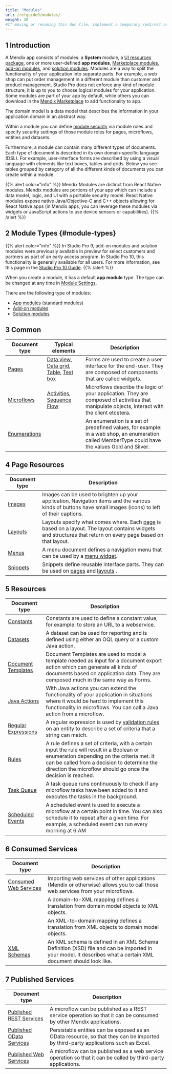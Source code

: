 ```yaml
---
title: "Modules"
url: /refguide9/modules/
weight: 20
#If moving or renaming this doc file, implement a temporary redirect and let the respective team know they should update the URL in the product. See Mapping to Products for more details.
---
```


## 1 Introduction

A Mendix app consists of modules: a **System** module, a [UI resources package](/refguide9/ui-resources-package/), one or more user-defined **app modules**, [Marketplace modules](/appstore/modules/), [add-on modules](/refguide9/configure-add-on-and-solution-modules/), and [solution modules](/refguide9/configure-add-on-and-solution-modules/). Modules are a way to split the functionality of your application into separate parts. For example, a web shop can put order management in a different module than customer and product management. Studio Pro does not enforce any kind of module structure; it is up to you to choose logical modules for your application. Some modules are part of your app by default, while others you can download in the [Mendix Marketplace](https://marketplace.mendix.com/) to add functionality to app.

The domain model is a data model that describes the information in your application domain in an abstract way.

Within a module you can define [module security](/refguide9/module-security/) via module roles and specify security settings of those module roles for pages, microflows, entities and datasets.

Furthermore, a module can contain many different types of documents. Each type of document is described in its own domain-specific language (DSL). For example, user-interface forms are described by using a visual language with elements like text boxes, tables and grids. Below you see tables grouped by category of all the different kinds of documents you can create within a module.

{{% alert color="info" %}}
Mendix Modules are distinct from React Native modules. Mendix modules are portions of your app which can include a data model, logic, and UI with a portable security model. React Native modules expose native Java/Objective-C and C++ objects allowing for React Native apps (in Mendix apps, you can leverage these modules via widgets or JavaScript actions to use device sensors or capabilities).
{{% /alert %}}

## 2 Module Types {#module-types}

{{% alert color="info" %}}
In Studio Pro 9, add-on modules and solution modules were previously available in preview for select customers and partners as part of an early access program. In Studio Pro 10, this functionality is generally available for all users. For more information, see this page in the [Studio Pro 10 Guide](/refguide/modules/).
{{% /alert %}}

When you create a module, it has a default **app module** type. The type can be changed at any time in [Module Settings](/refguide9/module-settings/). 

There are the following type of modules:

* [App modules](/refguide9/module-settings/#app-module) (standard modules)
* [Add-on modules](/refguide9/module-settings/#add-on-module) 
* [Solution modules](/refguide9/module-settings/#solution-module)

## 3 Common

| Document type | Typical elements | Description |
| --- | --- | --- |
| [Pages](/refguide9/pages/) | [Data view](/refguide9/data-view/), [Data grid](/refguide9/data-grid/), [Table](/refguide9/table/), [Text box](/refguide9/text-box/) | Forms are used to create a user interface for the end-user. They are composed of components that are called widgets. |
| [Microflows](/refguide9/microflows/) | [Activities](/refguide9/activities/), [Sequence Flow](/refguide9/sequence-flow/) | Microflows describe the logic of your application. They are composed of activities that manipulate objects, interact with the client etcetera. |
| [Enumerations](/refguide9/enumerations/) |   | An enumeration is a set of predefined values, for example: in a web shop, an enumeration called MemberType could have the values Gold and Silver. |

## 4 Page Resources

| Document type | Description |
| --- | --- |
| [Images](/refguide9/images/) | Images can be used to brighten up your application. Navigation items and the various kinds of buttons have small images (icons) to left of their captions. |
| [Layouts](/refguide9/layout/) | Layouts specify what comes where. Each  [page](/refguide9/page/) is based on a layout. The layout contains widgets and structures that return on every page based on that layout.  |
| [Menus](/refguide9/menu/) | A menu document defines a navigation menu that can be used by a  [menu widget](/refguide9/menu-widgets/). |
| [Snippets](/refguide9/snippet/) | Snippets define reusable interface parts. They can be used on  [pages](/refguide9/page/) and  [layouts](/refguide9/layout/) . |

## 5 Resources

| Document type | Description |
| --- | --- |
| [Constants](/refguide9/constants/) | Constants are used to define a constant value, for example: to store an URL to a webservice. |
| [Datasets](/refguide9/data-sets/) | A dataset can be used for reporting and is defined using either an OQL query or a custom Java action. |
| [Document Templates](/refguide9/document-templates/) | Document Templates are used to model a template needed as input for a document export action which can generate all kinds of documents based on application data. They are composed much in the same way as Forms. |
| [Java Actions](/refguide9/java-actions/) | With Java actions you can extend the functionality of your application in situations where it would be hard to implement this functionality in microflows. You can call a Java action from a microflow. |
| [Regular Expressions](/refguide9/regular-expressions/) | A regular expression is used by [validation rules](/refguide9/validation-rules/) on an entity to describe a set of criteria that a string can match. |
| [Rules](/refguide9/rules/) | A rule defines a set of criteria, with a certain input the rule will result in a Boolean or enumeration depending on the criteria met. It can be called from a decision to determine the direction the microflow should go once the decision is reached. |
| [Task Queue](/refguide9/task-queue/) | A task queue runs continuously to check if any microflow tasks have been added to it and executes the tasks in the background. |
| [Scheduled Events](/refguide9/scheduled-events/) | A scheduled event is used to execute a microflow at a certain point in time. You can also schedule it to repeat after a given time. For example, a scheduled event can run every morning at 6 AM |

## 6 Consumed Services

| Document type | Description |
| --- | --- |
| [Consumed Web Services](/refguide9/consumed-web-services/) | Importing web services of other applications (Mendix or otherwise) allows you to call those web services from your microflows. |
|  | A domain-to-XML mapping defines a translation from domain model objects to XML objects. |
|  | An XML-to-domain mapping defines a translation from XML objects to domain model objects. |
| [XML Schemas](/refguide9/xml-schemas/) | An XML schema is defined in an XML Schema Definition (XSD) file and can be imported in your model. It describes what a certain XML document should look like. |

## 7 Published Services

| Document type | Description |
| --- | --- |
| [Published REST Services](/refguide9/published-rest-services/) | A microflow can be published as a REST service operation so that it can be consumed by other Mendix applications. |
| [Published OData Services](/refguide9/published-odata-services/) | Persistable entities can be exposed as an OData resource, so that they can be imported by third-party applications such as Excel. |
| [Published Web Services](/refguide9/published-web-services/) | A microflow can be published as a web service operation so that it can be called by third-party applications. |
